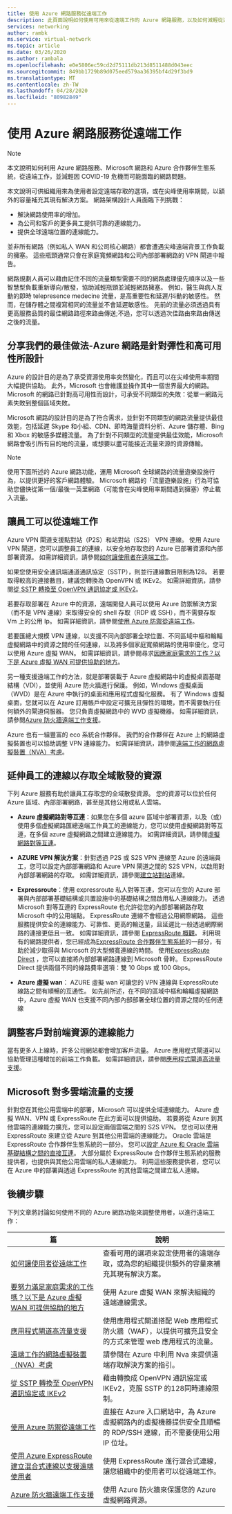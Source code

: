 ```yaml
---
title: 使用 Azure 網路服務從遠端工作
description: 此頁面說明如何使用可用來從遠端工作的 Azure 網路服務，以及如何減輕從遠端工作的人數增加而產生的流量問題。
services: networking
author: rambk
ms.service: virtual-network
ms.topic: article
ms.date: 03/26/2020
ms.author: rambala
ms.openlocfilehash: e0e5806ec59cd2d75111db213d8511488d043eec
ms.sourcegitcommit: 849bb1729b89d075eed579aa36395bf4d29f3bd9
ms.translationtype: MT
ms.contentlocale: zh-TW
ms.lasthandoff: 04/28/2020
ms.locfileid: "80982849"
---
```

# <a name="working-remotely-using-azure-networking-services"></a>使用 Azure 網路服務從遠端工作

>[!NOTE]
> 本文說明如何利用 Azure 網路服務、Microsoft 網路和 Azure 合作夥伴生態系統，從遠端工作，並減輕因 COVID-19 危機而可能面臨的網路問題。

本文說明可供組織用來為使用者設定遠端存取的選項，或在尖峰使用率期間，以額外的容量補充其現有解決方案。 網路架構設計人員面臨下列挑戰：

- 解決網路使用率的增加。
- 為公司和客戶的更多員工提供可靠的連線能力。
- 提供全球遠端位置的連線能力。

並非所有網路（例如私人 WAN 和公司核心網路）都會遭遇尖峰遠端背景工作負載的擁塞。 這些瓶頸通常只會在家庭寬頻網路和公司內部部署網路的 VPN 閘道中報告。

網路規劃人員可以藉由記住不同的流量類型需要不同的網路處理優先順序以及一些智慧型負載重新導向/散發，協助減輕瓶頸並減輕網路擁塞。 例如，醫生與病人互動的即時 telepresence medecine 流量，是高重要性和延遲/抖動的敏感性。 然而，在儲存體之間複寫相同的流量並不會延遲敏感性。 先前的流量必須透過具有更高服務品質的最佳網路路徑來路由傳送;不過，您可以透過次佳路由來路由傳送之後的流量。



## <a name="sharing-our-best-practices---azure-network-is-designed-for-elasticity-and-high-availability"></a>分享我們的最佳做法-Azure 網路是針對彈性和高可用性所設計

Azure 的設計目的是為了承受資源使用率突然變化，而且可以在尖峰使用率期間大幅提供協助。 此外，Microsoft 也會維護並操作其中一個世界最大的網路。 Microsoft 的網路已針對高可用性而設計，可承受不同類型的失敗：從單一網路元素失敗到整個區域失敗。

Microsoft 網路的設計目的是為了符合需求，並針對不同類型的網路流量提供最佳效能，包括延遲 Skype 和小組、CDN、即時海量資料分析、Azure 儲存體、Bing 和 Xbox 的敏感多媒體流量。 為了針對不同類型的流量提供最佳效能，Microsoft 網路會吸引所有目的地的流量，或想要以盡可能接近流量來源的資源傳輸。

>[!NOTE] 
>使用下面所述的 Azure 網路功能，運用 Microsoft 全球網路的流量遊樂設施行為，以提供更好的客戶網路體驗。 Microsoft 網路的「流量遊樂設施」行為可協助您儘快從第一個/最後一英里網路（可能會在尖峰使用率期間遇到擁塞）停止載入流量。
>

## <a name="enable-employees-to-work-remotely"></a>讓員工可以從遠端工作

Azure VPN 閘道支援點對站（P2S）和站對站（S2S） VPN 連線。 使用 Azure VPN 閘道，您可以調整員工的連線，以安全地存取您的 Azure 已部署資源和內部部署資源。 如需詳細資訊，請參閱[如何讓使用者在遠端工作](../vpn-gateway/work-remotely-support.md)。 

如果您使用安全通訊端通道通訊協定（SSTP），則並行連線數目限制為128。 若要取得較高的連接數目，建議您轉換為 OpenVPN 或 IKEv2。 如需詳細資訊，請參閱[從 SSTP 轉換至 OpenVPN 通訊協定或 IKEv2](../vpn-gateway/ikev2-openvpn-from-sstp.md
)。

若要存取部署在 Azure 中的資源，遠端開發人員可以使用 Azure 防禦解決方案（而不是 VPN 連線）來取得安全的 shell 存取（RDP 或 SSH），而不需要存取 Vm 上的公用 Ip。 如需詳細資訊，請參閱[使用 Azure 防禦從遠端工作](../bastion/work-remotely-support.md)。

若要匯總大規模 VPN 連線，以支援不同內部部署全球位置、不同區域中樞和輪輻虛擬網路中的資源之間的任何連線，以及將多個家庭寬頻網路的使用率優化，您可以使用 Azure 虛擬 WAN。 如需詳細資訊，請參閱尋求[因應家庭需求的工作？以下是 Azure 虛擬 WAN 可提供協助的地方](../virtual-wan/work-remotely-support.md)。

另一種支援遠端工作的方法，就是部署裝載于 Azure 虛擬網路中的虛擬桌面基礎結構（VDI），並使用 Azure 防火牆進行保護。 例如，Windows 虛擬桌面（WVD）是在 Azure 中執行的桌面和應用程式虛擬化服務。 有了 Windows 虛擬桌面，您就可以在 Azure 訂用帳戶中設定可擴充且彈性的環境，而不需要執行任何額外的閘道伺服器。 您只負責虛擬網路中的 WVD 虛擬機器。 如需詳細資訊，請參閱[Azure 防火牆遠端工作支援](../firewall/remote-work-support.md)。 

Azure 也有一組豐富的 eco 系統合作夥伴。 我們的合作夥伴在 Azure 上的網路虛擬裝置也可以協助調整 VPN 連線能力。 如需詳細資訊，請參閱[遠端工作的網路虛擬裝置（NVA）考慮](../vpn-gateway/nva-work-remotely-support.md)。

## <a name="extend-employees-connection-to-access-globally-distributed-resources"></a>延伸員工的連線以存取全域散發的資源

下列 Azure 服務有助於讓員工存取您的全域散發資源。 您的資源可以位於任何 Azure 區域、內部部署網路，甚至是其他公用或私人雲端。 

- **Azure 虛擬網路對等互連**：如果您在多個 azure 區域中部署資源，以及（或）使用多個虛擬網路匯總遠端工作員工的連線能力，您可以使用虛擬網路對等互連，在多個 azure 虛擬網路之間建立連線能力。 如需詳細資訊，請參閱[虛擬網路對等互連][VNet-peer]。

- **AZURE VPN 解決方案**：針對透過 P2S 或 S2S VPN 連線至 Azure 的遠端員工，您可以設定內部部署網路和 Azure VPN 閘道之間的 S2S VPN，以啟用對內部部署網路的存取。 如需詳細資訊，請參閱[建立站對站][S2S]連線。

- **Expressroute**：使用 expressroute 私人對等互連，您可以在您的 Azure 部署與內部部署基礎結構或共置設施中的基礎結構之間啟用私人連線能力。 透過 Microsoft 對等互連的 ExpressRoute 也允許從您的內部部署網路存取 Microsoft 中的公用端點。 ExpressRoute 連線不會經過公用網際網路。 這些服務提供安全的連線能力、可靠性、更高的輸送量，且延遲比一般透過網際網路的連接更低且一致。 如需詳細資訊，請參閱 [ExpressRoute 概觀][ExR]。 利用現有的網路提供者，您已經成為[ExpressRoute 合作夥伴生態系統][ExR-eco]的一部分，有助於減少取得與 Microsoft 的大型頻寬連線的時間。  使用[ExpressRoute Direct][ExR-D] ，您可以直接將內部部署網路連線到 Microsoft 骨幹。 ExpressRoute Direct 提供兩個不同的線路費率選項：雙 10 Gbps 或 100 Gbps。 

- **Azure 虛擬 wan**： AZURE 虛擬 wan 可讓您的 VPN 連線與 ExpressRoute 線路之間有順暢的互通性。 如先前所述，在不同的區域中樞和輪輻虛擬網路中，Azure 虛擬 WAN 也支援不同內部內部部署全球位置的資源之間的任何連線

## <a name="scale-customer-connectivity-to-frontend-resources"></a>調整客戶對前端資源的連線能力

當有更多人上線時，許多公司網站都會增加客戶流量。 Azure 應用程式閘道可以協助管理這種增加的前端工作負載。 如需詳細資訊，請參閱[應用程式閘道高流量支援](../application-gateway/high-traffic-support.md)。

## <a name="microsoft-support-for-multi-cloud-traffic"></a>Microsoft 對多雲端流量的支援

針對您在其他公用雲端中的部署，Microsoft 可以提供全域連線能力。 Azure 虛擬 WAN、VPN 或 ExpressRoute 在此方面可以提供協助。 若要將從 Azure 到其他雲端的連線能力擴充，您可以設定兩個雲端之間的 S2S VPN。 您也可以使用 ExpressRoute 來建立從 Azure 到其他公用雲端的連線能力。 Oracle 雲端是 ExpressRoute 合作夥伴生態系統的一部分。 您可以[設定 Azure 和 Oracle 雲端基礎結構之間的直接互連][Az-OCI]。 大部分屬於 ExpressRoute 合作夥伴生態系統的服務提供者，也提供與其他公用雲端的私人連線能力。 利用這些服務提供者，您可以在 Azure 中的部署與透過 ExpressRoute 的其他雲端之間建立私人連線。

## <a name="next-steps"></a>後續步驟

下列文章將討論如何使用不同的 Azure 網路功能來調整使用者，以進行遠端工作：

| **篇** | **說明** |
| --- | --- |
| [如何讓使用者從遠端工作](../vpn-gateway/work-remotely-support.md) | 查看可用的選項來設定使用者的遠端存取，或為您的組織提供額外的容量來補充其現有解決方案。|
| [要努力滿足家庭需求的工作嗎？以下是 Azure 虛擬 WAN 可提供協助的地方](../virtual-wan/work-remotely-support.md) | 使用 Azure 虛擬 WAN 來解決組織的遠端連線需求。|
| [應用程式閘道高流量支援](../application-gateway/high-traffic-support.md) | 使用應用程式閘道搭配 Web 應用程式防火牆（WAF），以提供可擴充且安全的方式來管理 web 應用程式的流量。 |
| [遠端工作的網路虛擬裝置（NVA）考慮](../vpn-gateway/nva-work-remotely-support.md)|請參閱在 Azure 中利用 Nva 來提供遠端存取解決方案的指引。 |
| [從 SSTP 轉換至 OpenVPN 通訊協定或 IKEv2](https://go.microsoft.com/fwlink/?linkid=2124112) | 藉由轉換成 OpenVPN 通訊協定或 IKEv2，克服 SSTP 的128同時連線限制。|
| [使用 Azure 防禦從遠端工作](../bastion/work-remotely-support.md) | 直接在 Azure 入口網站中，為 Azure 虛擬網路內的虛擬機器提供安全且順暢的 RDP/SSH 連線，而不需要使用公用 IP 位址。 |
| [使用 Azure ExpressRoute 建立混合式連線以支援遠端使用者](../expressroute/work-remotely-support.md) | 使用 ExpressRoute 進行混合式連線，讓您組織中的使用者可以從遠端工作。|
| [Azure 防火牆遠端工作支援](../firewall/remote-work-support.md)|使用 Azure 防火牆來保護您的 Azure 虛擬網路資源。 |

<!--Link References-->
[VNet-peer]: https://docs.microsoft.com/azure/virtual-network/virtual-network-peering-overview
[S2S]: https://docs.microsoft.com/azure/vpn-gateway/vpn-gateway-howto-site-to-site-resource-manager-portal
[ExR]: https://docs.microsoft.com/azure/expressroute/expressroute-introduction
[ExR-eco]: https://docs.microsoft.com/azure/expressroute/expressroute-locations
[ExR-D]: https://docs.microsoft.com/azure/expressroute/expressroute-erdirect-about
[Az-OCI]: https://docs.microsoft.com/azure/virtual-machines/workloads/oracle/configure-azure-oci-networking
